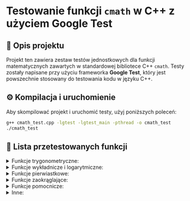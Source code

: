 # Testowanie funkcji `cmath` w C++ z użyciem Google Test

## 📌 Opis projektu

Projekt ten zawiera zestaw testów jednostkowych dla funkcji matematycznych zawartych w standardowej bibliotece C++ `cmath`. Testy zostały napisane przy użyciu frameworka **Google Test**, który jest powszechnie stosowany do testowania kodu w języku C++.

## ⚙️ Kompilacja i uruchomienie

Aby skompilować projekt i uruchomić testy, użyj poniższych poleceń:

```bash
g++ cmath_test.cpp -lgtest -lgtest_main -pthread -o cmath_test
./cmath_test
```

## 🧪 Lista przetestowanych funkcji

<details>
<summary> Funkcje trygonometryczne:</summary>
  
* std::sin
  
* std::cos
  
* std::tan
  
* std::asin
  
* std::acos
  
* std::atan

* std::atan2
</details>

<details>
<summary> Funkcje wykładnicze i logarytmiczne:</summary>

* std::exp

* std::exp2

* std::expm1

* std::log

* std::log10

* std::log2

* std::log1p

* std::pow
</details>

<details>
<summary> Funkcje pierwiastkowe:</summary>

* std::sqrt

* std::cbrt
</details>

<details>
<summary> Funkcje zaokrąglające:</summary>

* std::ceil

* std::floor

* std::round

* std::trunc

* std::llround
</details>

<details>
<summary> Funkcje pomocnicze:</summary>

* std::fabs – wartość bezwzględna (dla double)

* std::abs – wartość bezwzględna (dla int)

* std::copysign – kopiowanie znaku

* std::fdim – różnica dodatnia

* std::fmod – reszta z dzielenia zmiennoprzecinkowego

* std::fma – mnożenie i dodawanie (Fused Multiply-Add)

* std::fmin / std::fmax – minimum i maksimum
</details>

<details>
<summary> Inne:</summary>

* std::frexp – rozkład na mantysę i wykładnik

* std::hypot – obliczanie odległości euklidesowej

* std::ilogb – całkowity logarytm binarny

* std::ldexp – odwrotność frexp, mnożenie przez potęgę dwójki

* std::erf / std::erfc – funkcja błędu i jej dopełnienie

</details>

